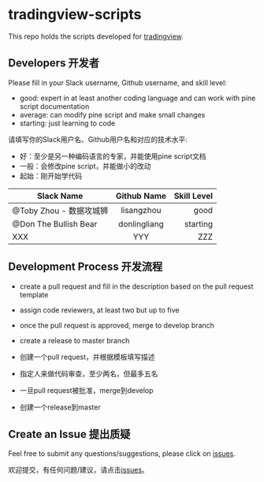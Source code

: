 # tradingview-scripts
This repo holds the scripts developed for [tradingview](https://www.tradingview.com/).

## Developers 开发者
Please fill in your Slack username, Github username, and skill level:
- good: expert in at least another coding language and can work with pine script documentation
- average: can modify pine script and make small changes
- starting: just learning to code

请填写你的Slack用户名、Github用户名和对应的技术水平:
- 好：至少是另一种编码语言的专家，并能使用pine script文档
- 一般：会修改pine script，并能做小的改动
- 起始：刚开始学代码

| Slack Name | Github Name | Skill Level |
|----------|:-------------:|------:|
| @Toby Zhou - 数据攻城狮 | lisangzhou  | good |
| @Don The Bullish Bear  | donlingliang | starting |
| XXX |    YYY   |   ZZZ |

## Development Process 开发流程
- create a pull request and fill in the description based on the pull request template
- assign code reviewers, at least two but up to five
- once the pull request is approved, merge to develop branch
- create a release to master branch

- 创建一个pull request，并根据模板填写描述
- 指定人来做代码审查，至少两名，但最多五名
- 一旦pull request被批准，merge到develop
- 创建一个release到master

## Create an Issue 提出质疑
Feel free to submit any questions/suggestions, please click on [issues](https://github.com/bankrollhunter/tradingview-scripts/issues/new).

欢迎提交，有任何问题/建议，请点击[issues](https://github.com/bankrollhunter/tradingview-scripts/issues/new)。
